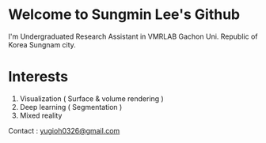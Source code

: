 # Welcome to Sungmin Lee's Github   
I'm Undergraduated Research Assistant in VMRLAB Gachon Uni. Republic of Korea Sungnam city.
# Interests
1. Visualization ( Surface & volume rendering )
2. Deep learning ( Segmentation )
3. Mixed reality 

Contact : yugioh0326@gmail.com

